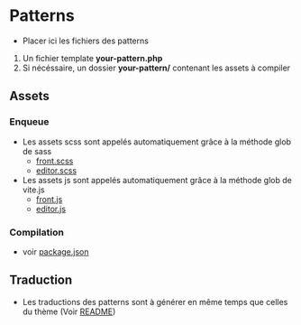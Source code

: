 # Patterns

- Placer ici les fichiers des patterns
 1. Un fichier template **your-pattern.php**
 2. Si nécéssaire, un dossier **your-pattern/** contenant les assets à compiler

## Assets

### Enqueue

- Les assets scss sont appelés automatiquement grâce à la méthode glob de sass
    - [front.scss](../assets/scss/front.scss)
    - [editor.scss](../assets/scss/editor.scss)
- Les assets js sont appelés automatiquement grâce à la méthode glob de vite.js
    - [front.js](../assets/js/front.js)
    - [editor.js](../assets/js/editor.js)

### Compilation

- voir [package.json](../package.json)

## Traduction

- Les traductions des patterns sont à générer en même temps que celles du thème (Voir [README](../README.md#traduction))
